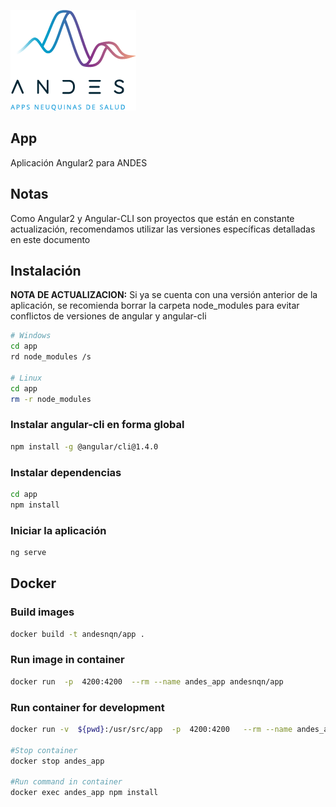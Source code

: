 ![ANDES](https://github.com/andes/andes.github.io/raw/master/images/logo.png)

## App

Aplicación Angular2 para ANDES

## Notas

Como Angular2 y Angular-CLI son proyectos que están en constante actualización, recomendamos utilizar las versiones específicas detalladas en este documento

## Instalación

**NOTA DE ACTUALIZACION:** Si ya se cuenta con una versión anterior de la aplicación, se recomienda borrar la carpeta node_modules para evitar conflictos de versiones de angular y angular-cli

```bash
# Windows
cd app
rd node_modules /s

# Linux
cd app
rm -r node_modules
```

### Instalar angular-cli en forma global

```bash
npm install -g @angular/cli@1.4.0
```

### Instalar dependencias

```bash
cd app
npm install
```

### Iniciar la aplicación

```bash
ng serve
```


## Docker

### Build images

```bash
docker build -t andesnqn/app .
```

### Run image in container

```bash
docker run  -p  4200:4200  --rm --name andes_app andesnqn/app
```

### Run container for development

```bash
docker run -v  ${pwd}:/usr/src/app  -p  4200:4200   --rm --name andes_app andesnqn/app 

#Stop container
docker stop andes_app

#Run command in container
docker exec andes_app npm install

```


